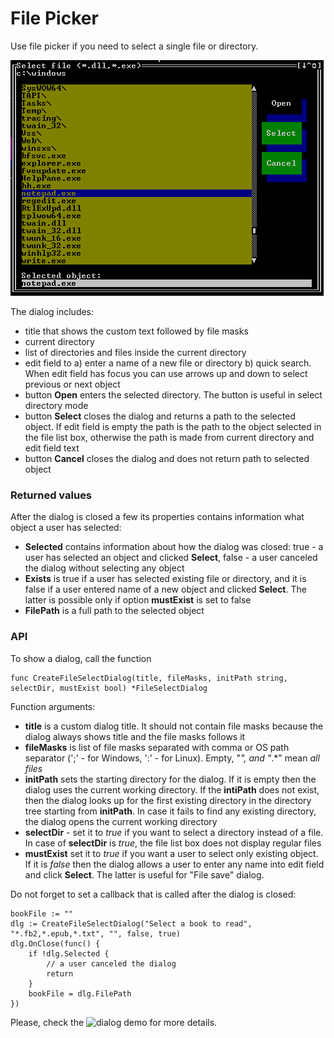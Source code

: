 # File Picker

Use file picker if you need to select a single file or directory.

<img src="/docs/img/fselect.png" alt="File picker dialog">

The dialog includes:

- title that shows the custom text followed by file masks
- current directory
- list of directories and files inside the current directory
- edit field to a) enter a name of a new file or directory b) quick search. When edit field has focus you can use arrows up and down to select previous or next object
- button **Open** enters the selected directory. The button is useful in select directory mode
- button **Select** closes the dialog and returns a path to the selected object. If edit field is empty the path is the path to the object selected in the file list box, otherwise the path is made from current directory and edit field text
- button **Cancel** closes the dialog and does not return path to selected object

### Returned values

After the dialog is closed a few its properties contains information what object a user has selected:

- **Selected** contains information about how the dialog was closed: true - a user has selected an object and clicked **Select**, false - a user canceled the dialog without selecting any object
- **Exists** is true if a user has selected existing file or directory, and it is false if a user entered name of a new object and clicked **Select**. The latter is possible only if option **mustExist** is set to false
- **FilePath** is a full path to the selected object

### API

To show a dialog, call the function
```
func CreateFileSelectDialog(title, fileMasks, initPath string, selectDir, mustExist bool) *FileSelectDialog
```

Function arguments:

- **title** is a custom dialog title. It should not contain file masks because the dialog always shows title and the file masks follows it
- **fileMasks** is list of file masks separated with comma or OS path separator (';' - for Windows, ':' - for Linux). Empty, "*", and "*.*" mean *all files*
- **initPath** sets the starting directory for the dialog. If it is empty then the dialog uses the current working directory. If the **intiPath** does not exist, then the dialog looks up for the first existing directory in the directory tree starting from **initPath**. In case it fails to find any existing directory, the dialog opens the current working directory
- **selectDir** - set it to *true* if you want to select a directory instead of a file. In case of **selectDir** is *true*, the file list box does not display regular files
- **mustExist** set it to *true* if you want a user to select only existing object. If it is *false* then the dialog allows a user to enter any name into edit field and click **Select**. The latter is useful for "File save" dialog.

Do not forget to set a callback that is called after the dialog is closed:
```
bookFile := ""
dlg := CreateFileSelectDialog("Select a book to read", "*.fb2,*.epub,*.txt", "", false, true)
dlg.OnClose(func() {
    if !dlg.Selected {
        // a user canceled the dialog
        return
    }
    bookFile = dlg.FilePath
})
```

Please, check the ![dialog demo](/demos/fileselect/fselect.go) for more details.

